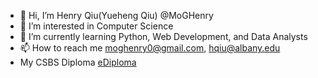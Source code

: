- 👋 Hi, I’m Henry Qiu(Yueheng Qiu) @MoGHenry
- 👀 I’m interested in Computer Science
- 🌱 I’m currently learning Python, Web Development, and Data Analysts
- 📫 How to reach me moghenry0@gmail.com, hqiu@albany.edu
- My CSBS Diploma [eDiploma](https://www.michaelsutter.com/ediploma?fn=diplomastatuscheck&key=02000000f8df3011350f55560d5a0f22b4463b7448ff3135fa2653e944272a554bc928107d22448bbdf970f26694da643315810343e816b20d60a9755420f95ba3cd7a01)

<!---
MoGHenry/MoGHenry is a ✨ special ✨ repository because its `README.md` (this file) appears on your GitHub profile.
You can click the Preview link to take a look at your changes.
--->
